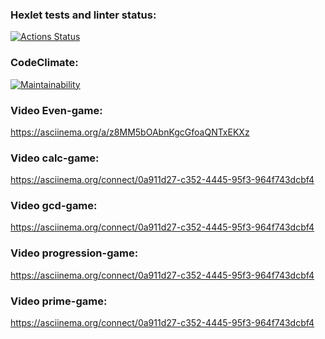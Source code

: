 ### Hexlet tests and linter status:

[![Actions Status](https://github.com/cokuevn/frontend-project-lvl1/workflows/hexlet-check/badge.svg)](https://github.com/cokuevn/frontend-project-lvl1/actions)

### CodeClimate:
[![Maintainability](https://api.codeclimate.com/v1/badges/62e7f26a5f0b0c10f30e/maintainability)](https://codeclimate.com/github/cokuevn/frontend-project-lvl1/maintainability)

### Video Even-game:
https://asciinema.org/a/z8MM5bOAbnKgcGfoaQNTxEKXz

### Video calc-game:
https://asciinema.org/connect/0a911d27-c352-4445-95f3-964f743dcbf4

### Video gcd-game:
https://asciinema.org/connect/0a911d27-c352-4445-95f3-964f743dcbf4

### Video progression-game:
https://asciinema.org/connect/0a911d27-c352-4445-95f3-964f743dcbf4

### Video prime-game:
https://asciinema.org/connect/0a911d27-c352-4445-95f3-964f743dcbf4